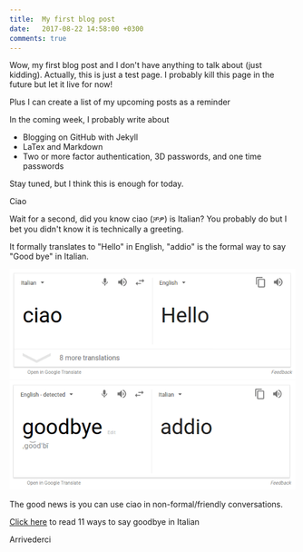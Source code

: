 ```yaml
---
title:  My first blog post
date:   2017-08-22 14:58:00 +0300
comments: true
---
```


Wow, my first blog post and I don't have anything to talk about (just kidding). Actually, this is just a test page. I probably kill this page in the future but let it live for now! 

Plus I can create a list of my upcoming posts as a reminder

In the coming week, I probably write about 
 - Blogging on GitHub with Jekyll
 - LaTex and Markdown
 - Two or more factor authentication, 3D passwords, and one time passwords

Stay tuned, but I think this is enough for today.

Ciao

Wait for a second, did you know ciao (ቻዎ) is Italian? You probably do but I bet you didn't know it is technically a greeting.

It formally translates to "Hello" in English, "addio" is the formal way to say "Good bye" in Italian.

![Ciao in English](/images/ciao-in-english.png)
![Goodbye in Italian](/images/goodbye-in-italian.png)

The good news is you can use ciao in non-formal/friendly conversations.

[Click here](http://icebergproject.co/italian/2016/01/11-ways-to-say-goodbye-in-italian/) to read 11 ways to say goodbye in Italian

Arrivederci
